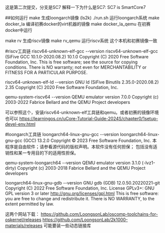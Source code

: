 这是第二次提交，分支是SC7
解释一下为什么是SC7: SC7 is SmartCore7 

##如何运行
make 生成loongarch镜像 (ls2k)
./run.sh 运行loongarch系统
make docker_la 编译初赛docker的virt机器的镜像
make docker_la_qemu 在初赛docker中运行

make rv 生成riscv镜像
make rv_qemu 运行riscv系统
这个本机和初赛镜像一致

#riscv工具链
riscv64-unknown-elf-gcc --version
riscv64-unknown-elf-gcc (SiFive GCC 10.1.0-2020.08.2) 10.1.0
Copyright (C) 2020 Free Software Foundation, Inc.
This is free software; see the source for copying conditions.  There is NO
warranty; not even for MERCHANTABILITY or FITNESS FOR A PARTICULAR PURPOSE.

riscv64-unknown-elf-ld --version
GNU ld (SiFive Binutils 2.35.0-2020.08.2) 2.35
Copyright (C) 2020 Free Software Foundation, Inc.

qemu-system-riscv64 --version
QEMU emulator version 7.0.0
Copyright (c) 2003-2022 Fabrice Bellard and the QEMU Project developers

可以参照这个，安装riscv64-unknown-elf工具链和qemu。或者初赛的镜像环境也可以
https://learningos.cn/uCore-Tutorial-Guide-2024S/chapter0/1setup-devel-env.html


#loongarch工具链
loongarch64-linux-gnu-gcc --version
loongarch64-linux-gnu-gcc (GCC) 13.2.0
Copyright © 2023 Free Software Foundation, Inc.
本程序是自由软件；请参看源代码的版权声明。本软件没有任何担保；
包括没有适销性和某一专用目的下的适用性担保。

qemu-system-loongarch64 --version
QEMU emulator version 3.1.0 (-lvz1-dirty)
Copyright (c) 2003-2018 Fabrice Bellard and the QEMU Project developers

loongarch64-linux-gnu-gdb --version
GNU gdb (GDB) 12.0.50.20220221-git
Copyright (C) 2022 Free Software Foundation, Inc.
License GPLv3+: GNU GPL version 3 or later <http://gnu.org/licenses/gpl.html>
This is free software: you are free to change and redistribute it.
There is NO WARRANTY, to the extent permitted by law.

这两个网站下载：
https://github.com/LoongsonLab/oscomp-toolchains-for-oskernel/releases
https://github.com/LoongsonLab/2k1000-materials/releases
可能要装一些动态链接库